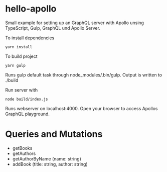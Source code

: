 # hello-apollo

Small example for setting up an GraphQL server with Apollo unsing TypeScript, Gulp, GraphQL und Apollo Server.

To install dependencies
```
yarn install
```

To build project
```
yarn gulp
```
Runs gulp default task through node_modules/.bin/gulp.
Output is written to ./build

Run server with
```
node build/index.js
```
Runs webserver on localhost:4000.
Open your browser to access Apollos GraphQL playground.

# Queries and Mutations

+ getBooks
+ getAuthors
+ getAuthorByName (name: string)
+ addBook (title: string, author: string)
